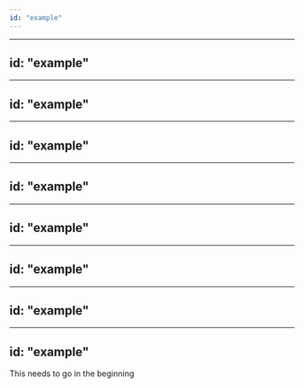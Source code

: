 ```yaml
---
id: "example"
---
```

---
id: "example"
---
---
id: "example"
---
---
id: "example"
---
---
id: "example"
---
---
id: "example"
---
---
id: "example"
---
---
id: "example"
---
---
id: "example"
---
This needs to go in the beginning
